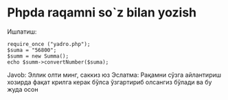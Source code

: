 # Phpda raqamni so`z bilan yozish
Ишлатиш: 
```
require_once ("yadro.php");
$suma = "56800";
$summ = new Summa();
echo $summ->convertNumber($suma); 
```
Javob: Эллик олти минг, саккиз юз
Эслатма: Рақамни сўзга айлантириш хозирда фақат крилга керак бўлса ўзгартириб олсангиз бўлади ва бу жуда осон